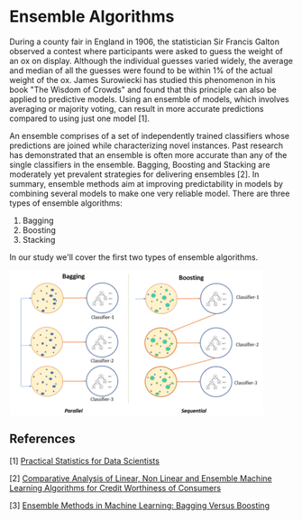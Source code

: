 # Ensemble Algorithms

During a county fair in England in 1906, the statistician Sir Francis Galton observed a contest where participants were asked to guess the weight of an ox on display. Although the individual guesses varied widely, the average and median of all the guesses were found to be within 1% of the actual weight of the ox. James Surowiecki has studied this phenomenon in his book "The Wisdom of Crowds" and found that this principle can also be applied to predictive models. Using an ensemble of models, which involves averaging or majority voting, can result in more accurate predictions compared to using just one model [1].

An ensemble comprises of a set of independently trained classifiers whose predictions are joined while characterizing novel instances. Past research has demonstrated that an ensemble is often more accurate than any of the single classifiers in the ensemble. Bagging, Boosting and Stacking are moderately yet prevalent strategies for delivering ensembles [2]. In summary, ensemble methods aim at improving predictability in models by combining several models to make one very reliable model. There are three types of ensemble algorithms:

1. Bagging
2. Boosting
3. Stacking

In our study we'll cover the first two types of ensemble algorithms.

<img src='bagging_vs_boosting.jpg' alt='Bagging vs. Boosting' align='center' width=450>

## References

[1] [Practical Statistics for Data Scientists](https://www.oreilly.com/library/view/practical-statistics-for/9781491952955/)

[2] [Comparative Analysis of Linear, Non Linear and Ensemble Machine Learning Algorithms for Credit Worthiness of Consumers](https://www.researchgate.net/publication/335716566_Comparative_Analysis_of_Linear_Non_Linear_and_Ensemble_Machine_Learning_Algorithms_for_Credit_Worthiness_of_Consumers)

[3] [Ensemble Methods in Machine Learning: Bagging Versus Boosting](https://www.pluralsight.com/guides/ensemble-methods:-bagging-versus-boosting)
